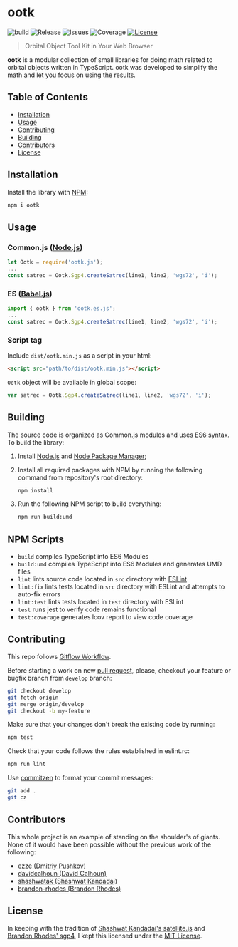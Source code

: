 # ootk
![build](https://img.shields.io/github/workflow/status/thkruz/ootk/CI?style=flat-square) ![Release](https://img.shields.io/github/v/release/thkruz/ootk?style=flat-square)  ![Issues](https://img.shields.io/github/issues/thkruz/ootk?style=flat-square) ![Coverage](https://img.shields.io/codecov/c/github/thkruz/ootk?style=flat-square) [![License](https://img.shields.io/github/license/thkruz/ootk?style=flat-square)](LICENSE.md)

> Orbital Object Tool Kit in Your Web Browser

**ootk** is a modular collection of small libraries for doing math related to orbital objects written in TypeScript. ootk was developed to simplify the math and let you focus on using the results.

## Table of Contents
- [Installation](#Installation)
- [Usage](#Usage)
- [Contributing](#Contributing)
- [Building](#Building)
- [Contributors](#Contributors)
- [License](#License)

## Installation

Install the library with [NPM](https://www.npmjs.com/):

```bash
npm i ootk
```

## Usage

### Common.js ([Node.js](https://nodejs.org))

```js
let Ootk = require('ootk.js');
...
const satrec = Ootk.Sgp4.createSatrec(line1, line2, 'wgs72', 'i');
```

### ES ([Babel.js](https://babeljs.io/))

```js
import { ootk } from 'ootk.es.js';
...
const satrec = Ootk.Sgp4.createSatrec(line1, line2, 'wgs72', 'i');
```

### Script tag

Include `dist/ootk.min.js` as a script in your html:

```html
<script src="path/to/dist/ootk.min.js"></script>
```

`Ootk` object will be available in global scope:

```js
var satrec = Ootk.Sgp4.createSatrec(line1, line2, 'wgs72', 'i');
```

## Building

The source code is organized as Common.js modules and uses [ES6 syntax](http://es6-features.org/). To build the library:

1. Install [Node.js](https://nodejs.org/) and [Node Package Manager](https://www.npmjs.com/);

2. Install all required packages with NPM by running the following command from repository's root directory:

    ```bash
    npm install
    ```

3. Run the following NPM script to build everything:

    ```bash
    npm run build:umd
    ```

## NPM Scripts

- `build` compiles TypeScript into ES6 Modules
- `build:umd` compiles TypeScript into ES6 Modules and generates UMD files
- `lint` lints source code located in `src` directory with [ESLint](http://eslint.org/)
- `lint:fix` lints tests located in `src` directory with ESLint and attempts to auto-fix errors
- `lint:test` lints tests located in `test` directory with ESLint
- `test` runs jest to verify code remains functional
- `test:coverage` generates lcov report to view code coverage

## Contributing

This repo follows [Gitflow Workflow](https://www.atlassian.com/git/tutorials/comparing-workflows/gitflow-workflow).

Before starting a work on new [pull request](https://github.com/thkruz/sgp4-js/compare), please, checkout your feature or bugfix branch from `develop` branch:

```bash
git checkout develop
git fetch origin
git merge origin/develop
git checkout -b my-feature
```

Make sure that your changes don't break the existing code by running:

```bash
npm test
```

Check that your code follows the rules established in eslint.rc:

```bash
npm run lint
```

Use [commitzen](https://github.com/commitizen/cz-cli) to format your commit messages:

```bash
git add .
git cz
```

## Contributors

This whole project is an example of standing on the shoulder's of giants. None of it would have been possible without the previous work of the following:

- [ezze (Dmitriy Pushkov)](https://github.com/ezze)
- [davidcalhoun (David Calhoun)](https://github.com/davidcalhoun)
- [shashwatak (Shashwat Kandadai)](https://github.com/shashwatak)
- [brandon-rhodes (Brandon Rhodes)](https://github.com/brandon-rhodes)


## License

In keeping with the tradition of [Shashwat Kandadai's satellite.js](https://github.com/shashwatak/satellite-js/) and [Brandon Rhodes' sgp4](https://pypi.python.org/pypi/sgp4/), I kept this licensed under the [MIT License](LICENSE.md).
